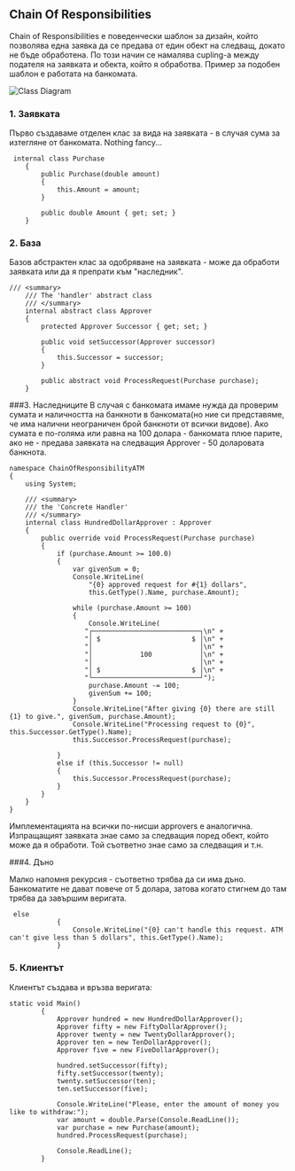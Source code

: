 ## Chain Of Responsibilities

Chain of Responsibilities е поведенчески шаблон за дизайн, който позволява една заявка да се предава от един обект на следващ, докато не бъде обработена. По този начин се намалява cupling-a между подателя на заявката и обекта, който я обработва. Пример за подобен шаблон е работата на банкомата.


 ![Class Diagram](http://prikachi.com/images/347/8373347M.png)

### 1. Заявката
Първо създаваме отделен клас за вида на заявката - в случая сума за изтегляне от банкомата. Nothing fancy...


```
 internal class Purchase    {        public Purchase(double amount)        {            this.Amount = amount;        }        public double Amount { get; set; }    }
```

### 2. База
Базов абстрактен клас за одобряване на заявката - може да обработи заявката или да я препрати към "наследник". 

```
/// <summary>    /// The 'handler' abstract class    /// </summary>    internal abstract class Approver    {        protected Approver Successor { get; set; }        public void setSuccessor(Approver successor)        {            this.Successor = successor;        }        public abstract void ProcessRequest(Purchase purchase);    }
```

###3. Наследниците
В случая с банкомата имаме нужда да проверим сумата и наличността на банкноти в банкомата(но ние си представяме, че има налични неограничен брой банкноти от всички видове). Ако сумата е по-голяма или равна на 100 долара - банкомата плюе парите, ако не - предава заявката на следващия Approver - 50 доларовата банкнота.

```
namespace ChainOfResponsibilityATM{    using System;    /// <summary>    /// the 'Concrete Handler'    /// </summary>    internal class HundredDollarApprover : Approver    {        public override void ProcessRequest(Purchase purchase)        {            if (purchase.Amount >= 100.0)            {                var givenSum = 0;                Console.WriteLine(                    "{0} approved request for #{1} dollars",                    this.GetType().Name, purchase.Amount);                while (purchase.Amount >= 100)                {                    Console.WriteLine(                   "┌───────────────────────────┐\n" +                   "│ $                       $ │\n" +                   "│                           │\n" +                   "│            100            │\n" +                   "│                           │\n" +                   "│ $                       $ │\n" +                   "└───────────────────────────┘");                    purchase.Amount -= 100;                    givenSum += 100;                }                Console.WriteLine("After giving {0} there are still {1} to give.", givenSum, purchase.Amount);                Console.WriteLine("Processing request to {0}", this.Successor.GetType().Name);                this.Successor.ProcessRequest(purchase);            }            else if (this.Successor != null)            {                this.Successor.ProcessRequest(purchase);            }        }    }}
```
Имплементацията на всички по-нисши approvers е аналогична. Изпращащият заявката знае само за следващия поред обект, който може да я обработи. Той съответно знае само за следващия и т.н.

###4. Дъно

Малко напомня рекурсия - съответно трябва да си има дъно. Банкоматите не дават повече от 5 долара, затова когато стигнем до там трябва да завършим веригата.

```
 else            {                Console.WriteLine("{0} can't handle this request. ATM can't give less than 5 dollars", this.GetType().Name);            }
```

### 5. Клиентът
Клиентът създава и връзва веригата:

```
static void Main()        {            Approver hundred = new HundredDollarApprover();            Approver fifty = new FiftyDollarApprover();            Approver twenty = new TwentyDollarApprover();            Approver ten = new TenDollarApprover();            Approver five = new FiveDollarApprover();            hundred.setSuccessor(fifty);            fifty.setSuccessor(twenty);            twenty.setSuccessor(ten);            ten.setSuccessor(five);            Console.WriteLine("Please, enter the amount of money you like to withdraw:");            var amount = double.Parse(Console.ReadLine());            var purchase = new Purchase(amount);            hundred.ProcessRequest(purchase);            Console.ReadLine();        }
```



